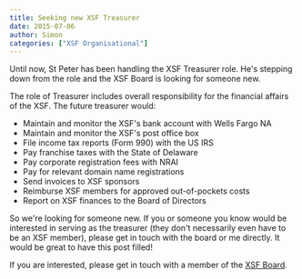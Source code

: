 ```yaml
---
title: Seeking new XSF Treasurer
date: 2015-07-06
author: Simon
categories: ["XSF Organisational"]
---
```


Until now, St Peter has been handling the XSF Treasurer role. He's stepping down from the role and the XSF Board is looking for someone new.

The role of Treasurer includes overall responsibility for the financial affairs of the XSF. The future treasurer would:

-   Maintain and monitor the XSF's bank account with Wells Fargo NA
-   Maintain and monitor the XSF's post office box
-   File income tax reports (Form 990) with the US IRS
-   Pay franchise taxes with the State of Delaware
-   Pay corporate registration fees with NRAI
-   Pay for relevant domain name registrations
-   Send invoices to XSF sponsors
-   Reimburse XSF members for approved out-of-pockets costs
-   Report on XSF finances to the Board of Directors

So we're looking for someone new. If you or someone you know would be interested in serving as the treasurer (they don't necessarily even have to be an XSF member), please get in touch with the board or me directly. It would be great to have this post filled!

If you are interested, please get in touch with a member of the [XSF Board](https://xmpp.org/about/xsf/the-xsf-board-of-directors/).
